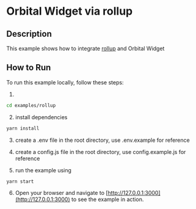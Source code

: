 # Orbital Widget via rollup

## Description

This example shows how to integrate [rollup](https://www.npmjs.com/package/rollup) and Orbital Widget

## How to Run

To run this example locally, follow these steps:

1.

```bash
cd examples/rollup
```

2. install dependencies

```bash
yarn install
```

3. create a .env file in the root directory, use .env.example for reference

4. create a config.js file in the root directory, use config.example.js for reference

5. run the example using

```bash
yarn start
```

6. Open your browser and navigate to [http://127.0.0.1:3000](http://127.0.0.1:3000) to see the example in action.
